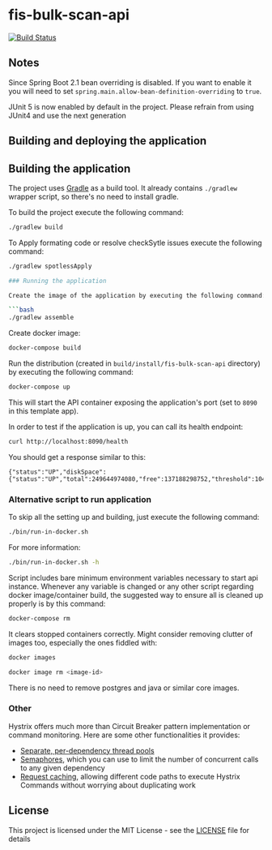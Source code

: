 # fis-bulk-scan-api

[![Build Status](https://travis-ci.org/hmcts/fis-bulk-scan-api.svg?branch=master)](https://travis-ci.org/hmcts/fis-bulk-scan-api)

## Notes

Since Spring Boot 2.1 bean overriding is disabled. If you want to enable it you will need to set `spring.main.allow-bean-definition-overriding` to `true`.

JUnit 5 is now enabled by default in the project. Please refrain from using JUnit4 and use the next generation

## Building and deploying the application

## Building the application

The project uses [Gradle](https://gradle.org) as a build tool. It already contains
`./gradlew` wrapper script, so there's no need to install gradle.

To build the project execute the following command:

```bash
./gradlew build
```

To Apply formating code or resolve checkSytle issues execute the following command:

```bash
./gradlew spotlessApply

### Running the application

Create the image of the application by executing the following command:

```bash
./gradlew assemble
```

Create docker image:

```bash
docker-compose build
```

Run the distribution (created in `build/install/fis-bulk-scan-api` directory)
by executing the following command:

```bash
docker-compose up
```

This will start the API container exposing the application's port
(set to `8090` in this template app).

In order to test if the application is up, you can call its health endpoint:

```bash
curl http://localhost:8090/health
```

You should get a response similar to this:

```
{"status":"UP","diskSpace":{"status":"UP","total":249644974080,"free":137188298752,"threshold":10485760}}
```

### Alternative script to run application

To skip all the setting up and building, just execute the following command:

```bash
./bin/run-in-docker.sh
```

For more information:

```bash
./bin/run-in-docker.sh -h
```

Script includes bare minimum environment variables necessary to start api instance. Whenever any variable is changed or any other script regarding docker image/container build, the suggested way to ensure all is cleaned up properly is by this command:

```bash
docker-compose rm
```

It clears stopped containers correctly. Might consider removing clutter of images too, especially the ones fiddled with:

```bash
docker images

docker image rm <image-id>
```

There is no need to remove postgres and java or similar core images.

### Other

Hystrix offers much more than Circuit Breaker pattern implementation or command monitoring.
Here are some other functionalities it provides:
 * [Separate, per-dependency thread pools](https://github.com/Netflix/Hystrix/wiki/How-it-Works#isolation)
 * [Semaphores](https://github.com/Netflix/Hystrix/wiki/How-it-Works#semaphores), which you can use to limit
the number of concurrent calls to any given dependency
 * [Request caching](https://github.com/Netflix/Hystrix/wiki/How-it-Works#request-caching), allowing
different code paths to execute Hystrix Commands without worrying about duplicating work

## License

This project is licensed under the MIT License - see the [LICENSE](LICENSE) file for details
